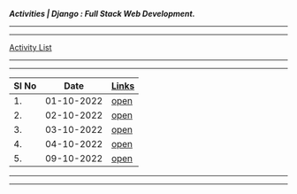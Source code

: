 ___Activities | Django : Full Stack Web Development.___

___
___
[Activity List](./Activity/activity.md)

---
___



| Sl No | Date       | [Links](./Activity)                  |
| ----- | ---------- | -----------------------------------  |
| 1.    | 01-10-2022 | [open](./Activity/Nov/01-11-22-tue)  |
| 2.    | 02-10-2022 | [open](./Activity/Nov/02-11-22-wed)  |
| 3.    | 03-10-2022 | [open](./Activity/Nov/03-11-22-thu)  |
| 4.    | 04-10-2022 | [open](./Activity/Nov/04-11-22-fri)  |
| 5.    | 09-10-2022 | [open](./Activity/Nov/09-11-22-wed)  |


---
___
